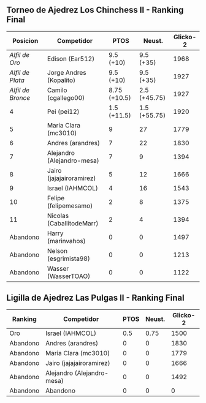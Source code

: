 ## Torneo de Ajedrez Los Chinchess II - Ranking Final

| Posicion          | Competidor                 |         PTOS |       Neust. | Glicko-2 |
|-------------------|----------------------------|--------------|--------------|----------|
| *Alfil de Oro*    | Edison (Ear512)            |    9.5 (+10) |    9.5 (+35) |     1968 |
| *Alfil de Plata*  | Jorge Andres (Kopalito)    |    9.5 (+10) |    9.5 (+35) |     1927 |
| *Alfil de Bronce* | Camilo (cgallego00)        | 8.75 (+10.5) | 2.5 (+45.75) |     1927 |
| 4                 | Pei (pei12)                |  1.5 (+11.5) | 1.5 (+55.75) |     1920 |
| 5                 | Maria Clara (mc3010)       |            9 |           27 |     1779 |
| 6                 | Andres (arandres)          |            7 |           22 |     1830 |
| 7                 | Alejandro (Alejandro-mesa) |            7 |            9 |     1394 |
| 8                 | Jairo (jajajairoramirez)   |            5 |           12 |     1666 |
| 9                 | Israel (IAHMCOL)           |            4 |           16 |     1543 |
| 10                | Felipe (felipemesamo)      |            2 |            8 |     1375 |
| 11	      	    | Nicolas (CaballitodeMarr)  |            2 |            4 |     1394 |
| Abandono          | Harry (marinvahos)         |            0 |            0 |     1497 |
| Abandono          | Nelson (esgrimista98)      |            0 |            0 |     1213 |
| Abandono          | Wasser (WasserTOAO)        |            0 |            0 |     1122 |

## Ligilla de Ajedrez Las Pulgas II - Ranking Final

| Ranking  | Competidor                 | PTOS | Neust. | Glicko-2 |
|----------|----------------------------|------|--------|----------|
| Oro      | Israel (IAHMCOL)           |  0.5 |   0.75 |     1500 |
| Abandono | Andres (arandres)          |    0 |      0 |     1830 |
| Abandono | Maria Clara (mc3010)       |    0 |      0 |     1779 |
| Abandono | Jairo (jajajairoramirez)   |    0 |      0 |     1666 |
| Abandono | Alejandro (Alejandro-mesa) |    0 |      0 |     1492 |
| Abandono | Abandono                   |    0 |      0 |        0 |
